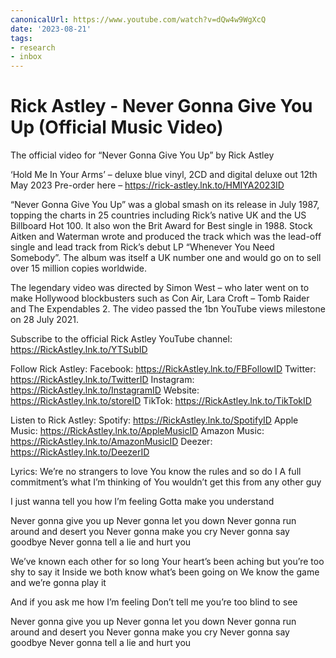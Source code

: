 ```yaml
---
canonicalUrl: https://www.youtube.com/watch?v=dQw4w9WgXcQ
date: '2023-08-21'
tags:
- research
- inbox
---
```


# Rick Astley - Never Gonna Give You Up (Official Music Video)

The official video for “Never Gonna Give You Up” by Rick Astley

‘Hold Me In Your Arms’ – deluxe blue vinyl,  2CD and digital deluxe out 12th May 2023 Pre-order here – https://rick-astley.lnk.to/HMIYA2023ID

“Never Gonna Give You Up” was a global smash on its release in July 1987, topping the charts in 25 countries including Rick’s native UK and the US Billboard Hot 100.  It also won the Brit Award for Best single in 1988. Stock Aitken and Waterman wrote and produced the track which was the lead-off single and lead track from Rick’s debut LP “Whenever You Need Somebody”.  The album was itself a UK number one and would go on to sell over 15 million copies worldwide.

The legendary video was directed by Simon West – who later went on to make Hollywood blockbusters such as Con Air, Lara Croft – Tomb Raider and The Expendables 2.  The video passed the 1bn YouTube views milestone on 28 July 2021.

Subscribe to the official Rick Astley YouTube channel: https://RickAstley.lnk.to/YTSubID

Follow Rick Astley:
Facebook: https://RickAstley.lnk.to/FBFollowID
Twitter: https://RickAstley.lnk.to/TwitterID
Instagram: https://RickAstley.lnk.to/InstagramID
Website: https://RickAstley.lnk.to/storeID
TikTok: https://RickAstley.lnk.to/TikTokID

Listen to Rick Astley:
Spotify: https://RickAstley.lnk.to/SpotifyID
Apple Music: https://RickAstley.lnk.to/AppleMusicID
Amazon Music: https://RickAstley.lnk.to/AmazonMusicID
Deezer: https://RickAstley.lnk.to/DeezerID

Lyrics:
We’re no strangers to love
You know the rules and so do I
A full commitment’s what I’m thinking of
You wouldn’t get this from any other guy

I just wanna tell you how I’m feeling
Gotta make you understand

Never gonna give you up
Never gonna let you down
Never gonna run around and desert you
Never gonna make you cry
Never gonna say goodbye
Never gonna tell a lie and hurt you

We’ve known each other for so long
Your heart’s been aching but you’re too shy to say it
Inside we both know what’s been going on
We know the game and we’re gonna play it

And if you ask me how I’m feeling
Don’t tell me you’re too blind to see

Never gonna give you up
Never gonna let you down
Never gonna run around and desert you
Never gonna make you cry
Never gonna say goodbye
Never gonna tell a lie and hurt you